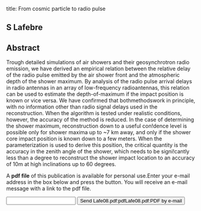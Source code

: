 title: From cosmic particle to radio pulse

## S Lafebre

## Abstract
Trough detailed simulations of air showers and their geosynchrotron radio emission, we have derived an empirical relation between the relative delay of the radio pulse emitted by the air shower front and the atmospheric depth of the shower maximum. By analysis of the radio pulse arrival delays in radio antennas in an array of low-frequency radioantennas, this relation can be used to estimate the depth-of-maximum if the impact position is known or vice versa. We have confirmed that bothmethodswork in principle, with no information other than radio signal delays used in the reconstruction. When the algorithm is tested under realistic conditions, however, the accuracy of the method is reduced. In the case of determining the shower maximum, reconstruction down to a useful con!dence level is possible only for shower maxima up to ~7 km away, and only if the shower core impact position is known down to a few meters. When the parameterization is used to derive this position, the critical quantity is the accuracy in the zenith angle of the shower, which needs to be signi!cantly less than a degree to reconstruct the shower impact location to an accuracy of 10m at high inclinations up to 60 degrees.

A <b>pdf file</b> of this publication is available for personal use.Enter your e-mail address in the box below and press the button. You will receive an e-mail message with a link to the pdf file.
<form action="sender.php">  <input type="text" name="email">  <input type="submit" value="Send Lafe08.pdf:pdfLafe08.pdf:PDF by e-mail"></form>